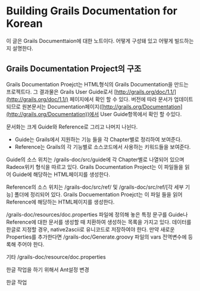 # Building Grails Documentation for Korean

이 글은 Grails Documenttaion에 대한 노트이다. 어떻게 구성돼 있고 어떻게 빌드하는지 설명한다.

## Grails Documentation Project의 구조

Grails Documentation Proejct는 HTML형식의 Grails Documentation을 만드는 프로젝트다. 그 결과물은 Grails User Guide로서 [http://grails.org/doc/1.1/](http://grails.org/doc/1.1/) 페이지에서 확인 할 수 있다. 버전에 따라 문서가 업데이트 되므로 원본문서는 Documentation페이지([http://grails.org/Documentation](http://grails.org/Documentation))에서 User Guide항목에서 확인 할 수있다.

문서화는 크게 Guide와 Reference로 그리고 나머지 나뉜다.

 * Guide는 Grails에서 지원하는 기능 들을 각 Chapter별로 정리하여 보여준다.
 * Reference는 Grails의 각 기능별로 소스코드에서 사용하는 키워드들을 보여준다.

Guide의 소스 위치는 /grails-doc/src/guide에 각 Chapter별로 나열되어 있으며 Radeox위키 형식을 따르고 있다. Grails Documentation Project는 이 파일들을 읽어 Guide에 해당하는 HTML페이지를 생성한다.

Reference의 소스 위치는 /grails-doc/src/ref/ 및 /grails-doc/src/ref/[각 세부 기능] 폴더에 정리되어 있다. Grails Docuementation Proejct는 이 파일 들을 읽어 Reference에 해당하는 HTML페이지를 생성한다.

/grails-doc/resources/doc.properties 파일에 정의해 놓은 특정 문구를 Guide나 Reference에 대한 문서를 생성할 때 치환하여 생성하는 목록을 가지고 있다. 데이터를 한글로 지정할 경우, native2ascii로 유니코드로 저장하여야 한다. 만약 새로운 Properties를 추가한다면 /grails-doc/Generate.groovy 파일의 vars 전역변수에 등록해 주어야 한다.

기타 /grails-doc/resource/doc.properties

한글 작업을 하기 위해서 Ant설정 변경

한글 작업
